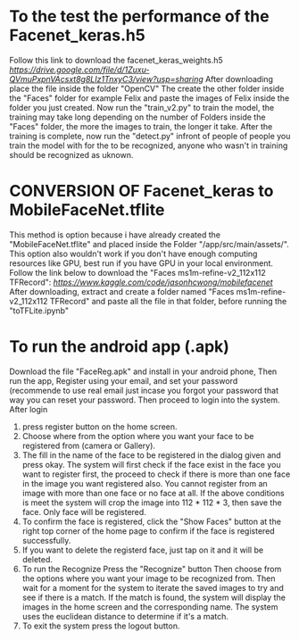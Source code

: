 # To the test the performance of the Facenet_keras.h5 #
Follow this link to download the facenet_keras_weights.h5 
*https://drive.google.com/file/d/1Zuxu-QVmuPxpnVAcsxt8g8LIz1TnxyC3/view?usp=sharing*
After downloading place the file inside the folder "OpenCV"
The create the other folder inside the "Faces" folder for example Felix and paste the images of Felix inside the folder you just created.
Now run the "train_v2.py" to train the model, the training may take long depending on the number of Folders inside the "Faces" folder, the more the images to train, the longer it take.
After the training is complete, now run the "detect.py" infront of people of people you train the model with for the to be recognized, anyone who wasn't in training should be recognized as uknown.

# CONVERSION OF Facenet_keras to MobileFaceNet.tflite #
This method is option because i have already created the "MobileFaceNet.tflite" and placed inside the Folder "/app/src/main/assets/".
This option also wouldn't work if you don't have enough computing resources like GPU, best run if you have GPU in your local environment.
Follow the link below to download the "Faces ms1m-refine-v2_112x112 TFRecord": 
*https://www.kaggle.com/code/jasonhcwong/mobilefacenet*
After downloading, extract and create a folder named "Faces ms1m-refine-v2_112x112 TFRecord" and paste all the file in that folder, before running the "toTFLite.ipynb"

# To run the android app (.apk) #
Download the file "FaceReg.apk" and install in your android phone,
Then run the app,
Register using your email, and set your password (recommende to use real email just incase you forgot your password that way you can reset your password.
Then proceed to login into the system.
After login
1. press register button on the home screen.
2. Choose where from the option where you want your face to be registered from (camera or Gallery).
3. The fill in the name of the face to be registered in the dialog given and press okay.
   The system will first check if the face exist in the face you want to register first, the proceed to check if there is more than one face in the image you want registered also.
   You cannot register from an image with more than one face or no face at all.
   If the above conditions is meet the system will crop the image into 112 * 112 * 3, then save the face. Only face will be registered.
4. To confirm the face is registered, click the "Show Faces" button at the right top corner of the home page to confirm if the face is registered successfully.
5. If you want to delete the registerd face, just tap on it and it will be deleted.
5. To run the Recognize
      Press the "Recognize" button
      Then choose from the options where you want your image to be recognized from.
      Then wait for a moment for the system to iterate the saved images to try and see if there is a match.
      If the match is found, the system will display the images in the home screen and the corresponding name.
      The system uses the euclidean distance to determine if it's a match.
6. To exit the system press the logout button.
             
